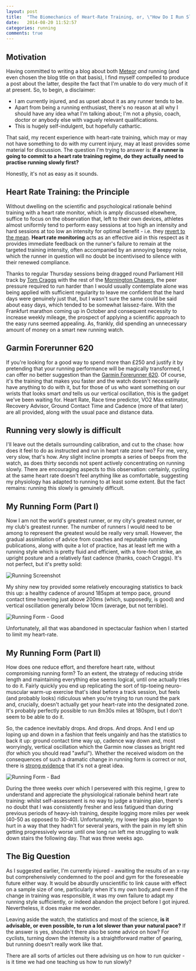 ```yaml
---
layout: post
title:  "The Biomechanics of Heart-Rate Training, or, \"How Do I Run Slowly?\""
date:   2014-08-20 11:52:57
categories: running
comments: true
---
```


## Motivation

Having committed to writing a blog about both [Meteor](http://meteor.com) *and* running (and even chosen the blog title on that basis), I find myself compelled to produce a post about the latter, despite the fact that I'm unable to do very much of it at present. So, to begin, a disclaimer:

* I am currently injured, and as upset about it as any runner tends to be.
* Apart from being a running enthusiast, there's no reason at all why I should have any idea what I'm talking about; I'm not a physio, coach, doctor or anybody else with vaguely relevant qualifications.
* This is hugely self-indulgent, but hopefully cathartic.

That said, my recent experience with heart-rate training, which may or may not have something to do with my current injury, may at least provides some material for discussion.  The question I'm trying to answer is: **if a runner is going to commit to a heart rate training regime, do they actually need to practise running slowly first?**

Honestly, it's not as easy as it sounds.

## Heart Rate Training: the Principle

Without dwelling on the scientific and psychological rationale behind training with a heart rate monitor, which is amply discussed elsewhere, suffice to focus on the observation that, left to their own devices, athletes almost uniformly tend to perform easy sessions at too high an intensity and hard sessions at too low an intensity for optimal benefit - i.e. they [revert to the mean](http://www.runnersworld.com/race-training/regression-to-medium-speed).  **Heart rate monitoring** acts as an effective aid in this respect as it provides immediate feedback on the runner's failure to remain at the targeted training intensity, often accompanied by an annoying beepy noise, which the runner in question will no doubt be incentivised to silence with their renewed compliance.

Thanks to regular Thursday sessions being dragged round Parliament Hill track by [Tom Craggs](https://twitter.com/thomascraggs) with the rest of the [Mornington Chasers](https://twitter.com/ChasersLDN), the peer pressure required to run harder than I would usually contemplate alone was being applied with sufficient regularity to leave me confident that the hard days were genuinely just that, but I wasn't sure the same could be said about easy days, which tended to be somewhat laissez-faire. With the Frankfurt marathon coming up in October and consequent necessity to increase weekly mileage, the prospect of applying a scientific approach to the easy runs seemed appealing.  As, frankly, did spending an unnecessary amount of money on a smart new running watch.

## Garmin Forerunner 620

If you're looking for a good way to spend more than £250 and justify it by pretending that your running performance will be magically transformed, I can offer no better suggestion than the [Garmin Forerunner 620](https://buy.garmin.com/en-GB/GB/sports/running/forerunner-620/prod122785.html).  Of course, it's the training that makes you faster and the watch doesn't necessarily have anything to do with it, but for those of us who want something on our wrists that looks smart *and* tells us our vertical oscillation, this is the gadget we've been waiting for.  Heart Rate, Race time predictor, VO2 Max estimator, Recovery Advisor, Ground Contact Time and Cadence (more of that later) are all provided, along with the usual pace and distance data.

## Running very slowly is difficult

I'll leave out the details surrounding calibration, and cut to the chase: how does it feel to do as instructed and run in heart rate zone two?  For me, very, very slow, that's how.  Any slight incline prompts a series of beeps from the watch, as does thirty seconds not spent actively concentrating on running slowly.  There are encouraging aspects to this observation: certainly, cycling at the same heart rate doesn't feel anything like as comfortable, suggesting my physiology has adapted to running to at least some extent.  But the fact remains: running this slowly is genuinely difficult.

## My Running Form (Part I)

Now I am not the world's greatest runner, or my city's greatest runner, or my club's greatest runner.  The number of runners I would need to be among to represent the greatest would be really very small.  However, the gradual assimilation of advice from coaches and reputable running publications, along with quite a lot of practice, has at least left me with a running style which is pretty fluid and efficient, with a fore-foot strike, an upright posture and a relatively fast cadence (thanks, coach Craggs).  It's not perfect, but it's pretty solid:

![Running Screenshot](/assets/runningshot.jpg)

My shiny new toy provided some relatively encouraging statistics to back this up: a healthy cadence of around 185spm at tempo pace, ground contact time hovering just above 200ms (which, supposedly, is good) and vertical oscillation generally below 10cm (average, but not terrible).

![Running Form - Good](/assets/runningformgood.png)

Unfortunately, all that was abandoned in spectacular fashion when I started to limit my heart-rate.

## My Running Form (Part II)

How does one reduce effort, and therefore heart rate, without compromising running form? To an extent, the strategy of reducing stride length and maintaining everything else seems logical, until one actually tries to do it.  Fairly quickly you end up replicating the sort of tip-toeing neuro-muscular warm-up exercise that's ideal before a track session, but feels (and probably looks) ridiculous when you're trying to run round the park and, crucially, doesn't actually get your heart-rate into the designated zone.  It's probably perfectly possible to run 8m30s miles at 180spm, but I don't seem to be able to do it.

So, the cadence inevitably drops.  And drops.  And drops.  And I end up loping up and down in a fashion that feels ungainly and has the statistics to back it up: ground contact time way up, cadence way down and, most worryingly, vertical oscillation which the Garmin now classes as bright red (for which you should read "awful").  Whether the received wisdom on the consequences of such a dramatic change in running form is correct or not, there is [strong evidence](http://www.runnersworld.com/running-tips/the-pros-and-cons-of-stride-variability) that it's not a great idea.

![Running Form - Bad](/assets/runningformbad.png)

During the three weeks over which I persevered with this regime, I grew to understand and appreciate the physiological rationale behind heart rate training: whilst self-assessment is no way to judge a training plan, there's no doubt that I was consistently fresher and less fatigued than during previous periods of heavy-ish training, despite logging more miles per week (40-50 as opposed to 30-40).  Unfortunately, my lower legs also began to hurt in a way that they hadn't for several years, with the pain in my left shin getting progressively worse until one long run left me struggling to walk down stairs the following day.  That was three weeks ago.

## The Big Question

As I suggested earlier, I'm currently injured - awaiting the results of an x-ray but comprehensively condemned to the pool and gym for the foreseeable future either way.  It would be absurdly unscientific to link cause with effect on a sample size of one, particularly when it's my own body,and even if the change in training was responsible, it was my own failure to adapt my running style sufficiently, or indeed abandon the project before I got injured.  Nevertheless, it does make me wonder.

Leaving aside the watch, the statistics and most of the science, **is it advisable, or even possible, to run a lot slower than your natural pace?**  If the answer is yes, shouldn't there also be some advice on how?  For cyclists, turning down the intensity is a straightforward matter of gearing, but running doesn't really work like that.

There are all sorts of articles out there advising us on how to run quicker - is it time we had one teaching us how to run slowly?